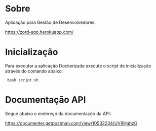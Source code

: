 # Sobre

Aplicação para Gestão de Desenvolvedores.

https://zord-app.herokuapp.com/

# Inicialização

Para executar a aplicação Dockerizada execute o script de inicialização através do comando abaixo:

`` bash script.sh``

# Documentação API

Segue abaixo o endereço da documentação da API:

https://documenter.getpostman.com/view/10532234/UVRHghzG

